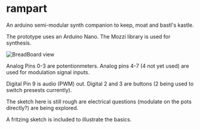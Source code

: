 # rampart
An arduino semi-modular synth companion to keep, moat and bastl's kastle.

The prototype uses an Arduino Nano. The Mozzi library is used for synthesis.

![BreadBoard view](https://github.com/poetaster/rampart/raw/master/rampart_bb.png)

Analog Pins 0-3 are potentionmeters. Analog pins 4-7 (4 not yet used) are used for modulation signal inputs.

Digital Pin 9 is audio (PWM) out. Digital 2 and 3 are buttons (2 being used to switch presests currently).

The sketch here is still rough are electrical questions (modulate on the pots directly?) are being explored.

A fritzing sketch is included to illustrate the basics.


